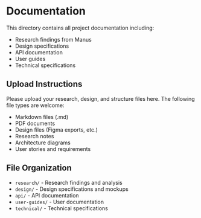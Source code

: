# Documentation

This directory contains all project documentation including:

- Research findings from Manus
- Design specifications
- API documentation
- User guides
- Technical specifications

## Upload Instructions

Please upload your research, design, and structure files here. The following file types are welcome:

- Markdown files (.md)
- PDF documents
- Design files (Figma exports, etc.)
- Research notes
- Architecture diagrams
- User stories and requirements

## File Organization

- `research/` - Research findings and analysis
- `design/` - Design specifications and mockups
- `api/` - API documentation
- `user-guides/` - User documentation
- `technical/` - Technical specifications
